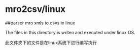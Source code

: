 # mro2csv/linux
##parser mro xmls to csvs in linux

The files in this directory is writen and executed under linux OS.

此文件夹下的文件是在linux系统下进行编写执行

